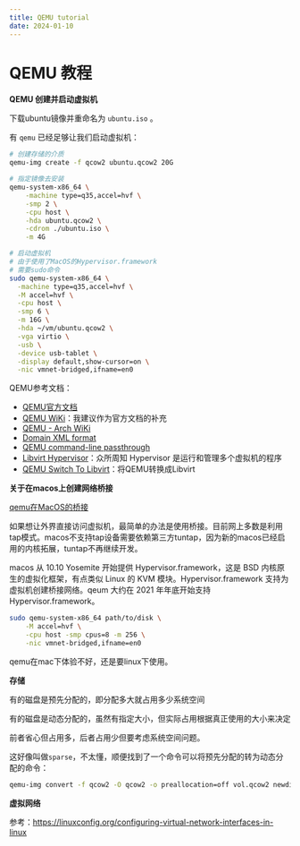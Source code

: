 ```yaml
---
title: QEMU tutorial
date: 2024-01-10
---
```


# QEMU 教程

**QEMU 创建并启动虚拟机**

下载ubuntu镜像并重命名为 `ubuntu.iso` 。

有 `qemu` 已经足够让我们启动虚拟机：

```sh
# 创建存储的介质
qemu-img create -f qcow2 ubuntu.qcow2 20G

# 指定镜像去安装
qemu-system-x86_64 \
    -machine type=q35,accel=hvf \
    -smp 2 \
    -cpu host \
    -hda ubuntu.qcow2 \
    -cdrom ./ubuntu.iso \
    -m 4G

# 启动虚拟机
# 由于使用了MacOS的Hypervisor.framework
# 需要sudo命令
sudo qemu-system-x86_64 \
  -machine type=q35,accel=hvf \
  -M accel=hvf \
  -cpu host \
  -smp 6 \
  -m 16G \
  -hda ~/vm/ubuntu.qcow2 \
  -vga virtio \
  -usb \
  -device usb-tablet \
  -display default,show-cursor=on \
  -nic vmnet-bridged,ifname=en0
```

QEMU参考文档：

- [QEMU官方文档](https://www.qemu.org/docs/master/)
- [QEMU WiKi](https://wiki.qemu.org)：我建议作为官方文档的补充
- [QEMU - Arch WiKi](https://wiki.archlinux.org/title/QEMU)
- [Domain XML format](https://libvirt.org/formatdomain.html)
- [QEMU command-line passthrough](https://libvirt.org/kbase/qemu-passthrough-security.html)
- [Libvirt Hypervisor](https://libvirt.org/drvqemu.html)：众所周知 Hypervisor 是运行和管理多个虚拟机的程序
- [QEMU Switch To Libvirt](https://wiki.libvirt.org/page/QEMUSwitchToLibvirt)：将QEMU转换成Libvirt

**关于在macos上创建网络桥接**

[qemu在MacOS的桥接](https://taoshu.in/unix/qemu-bridge-on-macos.html)

如果想让外界直接访问虚拟机，最简单的办法是使用桥接。目前网上多数是利用tap模式。macos不支持tap设备需要依赖第三方tuntap，因为新的macos已经启用的内核拓展，tuntap不再继续开发。

macos 从 10.10 Yosemite 开始提供 Hypervisor.framework，这是 BSD 内核原生的虚拟化框架，有点类似 Linux 的 KVM 模块。Hypervisor.framework 支持为虚拟机创建桥接网络。qeum 大约在 2021 年年底开始支持 Hypervisor.framework。

```sh
sudo qemu-system-x86_64 path/to/disk \
    -M accel=hvf \
    -cpu host -smp cpus=8 -m 256 \
    -nic vmnet-bridged,ifname=en0
```

qemu在mac下体验不好，还是要linux下使用。

**存储**

有的磁盘是预先分配的，即分配多大就占用多少系统空间

有的磁盘是动态分配的，虽然有指定大小，但实际占用根据真正使用的大小来决定

前者省心但占用多，后者占用少但要考虑系统空间问题。


这好像叫做`sparse`，不太懂，顺便找到了一个命令可以将预先分配的转为动态分配的命令：

```sh
qemu-img convert -f qcow2 -O qcow2 -o preallocation=off vol.qcow2 newdisk.qcow2
```

**虚拟网络**

参考：https://linuxconfig.org/configuring-virtual-network-interfaces-in-linux